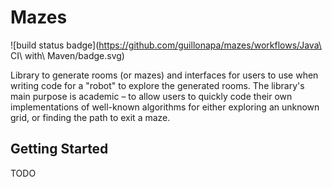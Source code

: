 # Mazes

![build status badge](https://github.com/guillonapa/mazes/workflows/Java\ CI\ with\ Maven/badge.svg)

Library to generate rooms (or mazes) and interfaces for users to use when writing code for a "robot" to explore the generated rooms. The library's main purpose is academic – to allow users to quickly code their own implementations of well-known algorithms for either exploring an unknown grid, or finding the path to exit a maze.

## Getting Started

TODO

